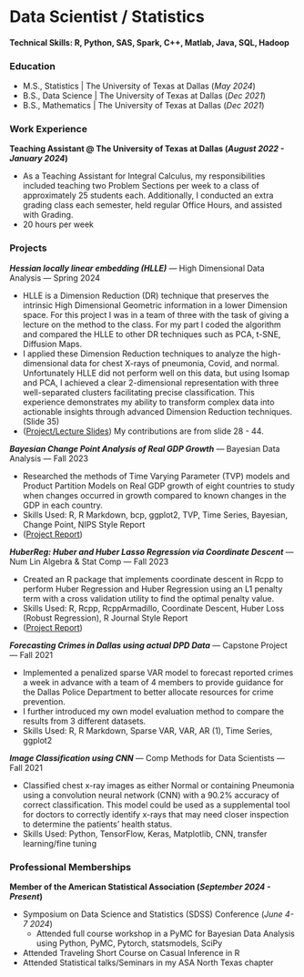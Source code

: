 # Data Scientist / Statistics

#### Technical Skills: R, Python, SAS, Spark, C++, Matlab, Java, SQL, Hadoop

### Education
- M.S., Statistics | The University of Texas at Dallas (_May 2024_)
- B.S., Data Science | The University of Texas at Dallas (_Dec 2021_)
- B.S., Mathematics | The University of Texas at Dallas (_Dec 2021_)
  
### Work Experience
**Teaching Assistant @ The University of Texas at Dallas (_August 2022 - January 2024_)**
- As a Teaching Assistant for Integral Calculus, my responsibilities included teaching two Problem Sections per week to a class of approximately 25 students each. Additionally, I conducted an extra grading class each semester, held regular Office Hours, and assisted with Grading. 
- 20 hours per week

### Projects
***Hessian locally linear embedding (HLLE)***  —  High Dimensional Data Analysis  —  Spring 2024
- HLLE is a Dimension Reduction (DR) technique that preserves the intrinsic High Dimensional Geometric information in a lower Dimension space. For this project I was in a team of three with the task of giving a lecture on the method to the class. For my part I coded the algorithm and compared the HLLE to other DR techniques such as PCA, t-SNE, Diffusion Maps. 
- I applied these Dimension Reduction techniques to analyze the high-dimensional data for chest X-rays of pneumonia, Covid, and normal. Unfortunately HLLE did not perform well on this data, but using Isomap and PCA, I achieved a clear 2-dimensional representation with three well-separated clusters facilitating precise classification. This experience demonstrates my ability to transform complex data into actionable insights through advanced Dimension Reduction techniques. (Slide 35)
- ([Project/Lecture Slides](https://github.com/jkenney1123/jkenney1123.github.io/blob/main/Projects/High_Dimensional_Data_Analysis_HLLE_Slides.pdf)) My contributions are from slide 28 - 44.

***Bayesian Change Point Analysis of Real GDP Growth***   —  Bayesian Data Analysis  —  Fall 2023
-	Researched the methods of Time Varying Parameter (TVP) models and Product Partition Models on Real GDP growth of eight countries to study when changes occurred in growth compared to known changes in the GDP in each country.
-	Skills Used: R, R Markdown, bcp, ggplot2, TVP, Time Series, Bayesian, Change Point, NIPS Style Report
-	([Project Report](https://github.com/jkenney1123/jkenney1123.github.io/blob/cbe567d125afff55ca4e00d334f583d6b3c328ed/Projects/Bayesian_Change_Point_Analysis.pdf))

***HuberReg: Huber and Huber Lasso Regression via Coordinate Descent***  —  Num Lin Algebra & Stat Comp  —  Fall 2023
- Created an R package that implements coordinate descent in Rcpp to perform Huber Regression and Huber Regression using an L1 penalty term with a cross validation utility to find the optimal penalty value.
- Skills Used: R, Rcpp, RcppArmadillo, Coordinate Descent, Huber Loss (Robust Regression), R Journal Style Report
- ([Project Report](https://github.com/jkenney1123/jkenney1123.github.io/blob/cbe567d125afff55ca4e00d334f583d6b3c328ed/Projects/Huber_Regression.pdf))

***Forecasting Crimes in Dallas using actual DPD Data***  —  Capstone Project  —  Fall 2021
- Implemented a penalized sparse VAR model to forecast reported crimes a week in advance with a team of 4 members to provide guidance for the Dallas Police Department to better allocate resources for crime prevention.
- I further introduced my own model evaluation method to compare the results from 3 different datasets.
- Skills Used: R, R Markdown, Sparse VAR, VAR, AR (1), Time Series, ggplot2

***Image Classification using CNN***  —  Comp Methods for Data Scientists  —  Fall 2021
- Classified chest x-ray images as either Normal or containing Pneumonia using a convolution neural network (CNN) with a 90.2% accuracy of correct classification. This model could be used as a supplemental tool for doctors to correctly identify x-rays that may need closer inspection to determine the patients’ health status.
- Skills Used: Python, TensorFlow, Keras, Matplotlib, CNN, transfer learning/fine tuning 

### Professional Memberships
**Member of the American Statistical Association (_September 2024 - Present_)**
- Symposium on Data Science and Statistics (SDSS) Conference (_June 4-7 2024_)
  - Attended full course workshop in a PyMC for Bayesian Data Analysis using Python, PyMC, Pytorch, statsmodels, SciPy
- Attended Traveling Short Course on Casual Inference in R
- Attended Statistical talks/Seminars in my ASA North Texas chapter
